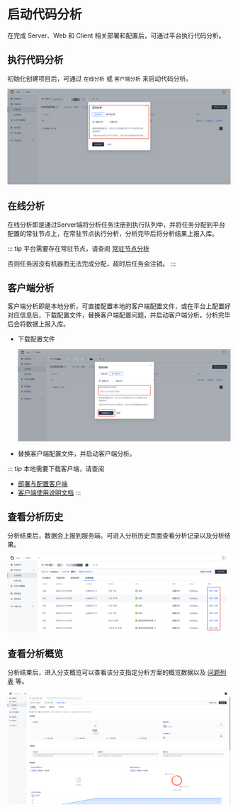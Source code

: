 # 启动代码分析

在完成 Server、Web 和 Client 相关部署和配置后，可通过平台执行代码分析。

## 执行代码分析

初始化创建项目后，可通过 `在线分析` 或 `客户端分析` 来启动代码分析。

![代码分析](../../images/start_scan_06.png)

## 在线分析

在线分析即是通过Server端将分析任务注册到执行队列中，并将任务分配到平台配置的常驻节点上，在常驻节点执行分析，分析完毕后将分析结果上报入库。

::: tip
平台需要存在常驻节点，请查阅 [常驻节点分析](../guide/客户端/常驻节点分析.md)

否则任务因没有机器而无法完成分配，超时后任务会注销。
:::

## 客户端分析

客户端分析即是本地分析，可直接配置本地的客户端配置文件，或在平台上配置好对应信息后，下载配置文件，替换客户端配置问题，并启动客户端分析。分析完毕后会将数据上报入库。

- 下载配置文件

  ![下载配置文件](../../images/start_scan_03.png)

- 替换客户端配置文件，并启动客户端分析。

::: tip
本地需要下载客户端，请查阅

- [部署与配置客户端](./deployClient.md)
- [客户端使用说明文档](../guide/客户端/本地分析.md)
:::

## 查看分析历史

分析结束后，数据会上报到服务端。可进入分析历史页面查看分析记录以及分析结果。

![分析历史](../../images/start_scan_05.png)

## 查看分析概览

分析结束后，进入分支概览可以查看该分支指定分析方案的概览数据以及 [问题列表](../guide/代码检查/分析结果查看.md) 等。

![分支概览](../../images/start_scan_04.png)
